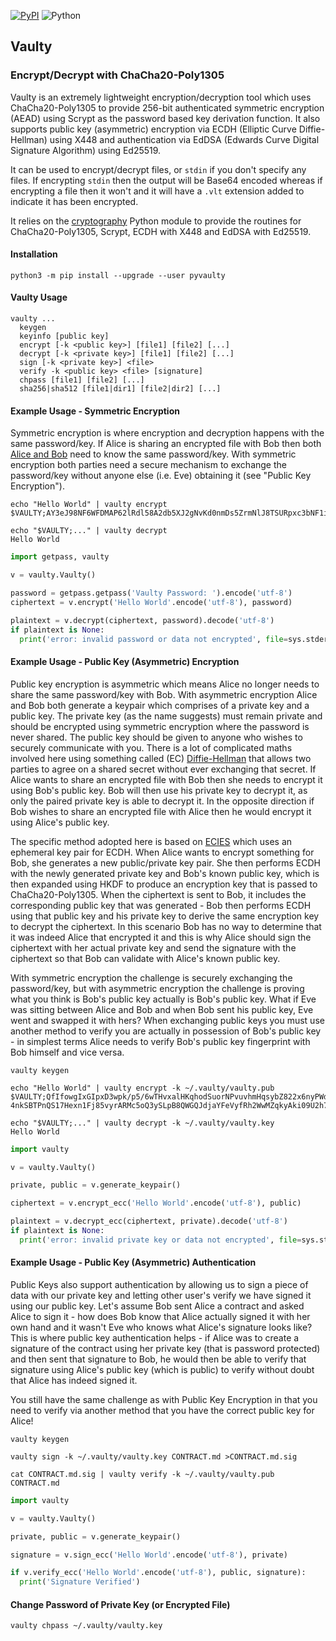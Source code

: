 [![PyPI](https://img.shields.io/pypi/v/pyvaulty.svg)](https://pypi.python.org/pypi/pyvaulty/)
![Python](https://img.shields.io/badge/python-≥&nbsp;3.7-brightgreen)

## Vaulty
### Encrypt/Decrypt with ChaCha20-Poly1305

Vaulty is an extremely lightweight encryption/decryption tool which uses ChaCha20-Poly1305 to provide 256-bit authenticated symmetric encryption (AEAD) using Scrypt as the password based key derivation function. It also supports public key (asymmetric) encryption via ECDH (Elliptic Curve Diffie-Hellman) using X448 and authentication via EdDSA (Edwards Curve Digital Signature Algorithm) using Ed25519.

It can be used to encrypt/decrypt files, or `stdin` if you don't specify any files. If encrypting `stdin` then the output will be Base64 encoded whereas if encrypting a file then it won't and it will have a `.vlt` extension added to indicate it has been encrypted.

It relies on the [cryptography](https://pypi.org/project/cryptography/) Python module to provide the routines for ChaCha20-Poly1305, Scrypt, ECDH with X448 and EdDSA with Ed25519.
 
#### Installation

```
python3 -m pip install --upgrade --user pyvaulty
```

#### Vaulty Usage

```
vaulty ...
  keygen
  keyinfo [public key]
  encrypt [-k <public key>] [file1] [file2] [...]
  decrypt [-k <private key>] [file1] [file2] [...]
  sign [-k <private key>] <file>
  verify -k <public key> <file> [signature]
  chpass [file1] [file2] [...]
  sha256|sha512 [file1|dir1] [file2|dir2] [...]
```

#### Example Usage - Symmetric Encryption

Symmetric encryption is where encryption and decryption happens with the same password/key. If Alice is sharing an encrypted file with Bob then both [Alice and Bob](https://en.wikipedia.org/wiki/Alice_and_Bob) need to know the same password/key. With symmetric encryption both parties need a secure mechanism to exchange the password/key without anyone else (i.e. Eve) obtaining it (see "Public Key Encryption").

```
echo "Hello World" | vaulty encrypt
$VAULTY;AY3eJ98NF6WFDMAP62lRdl58A2db5XJ2gNvKd0nmDs5ZrmNlJ8TSURpxc3bNF1iGw77dHA==

echo "$VAULTY;..." | vaulty decrypt
Hello World
```

```python
import getpass, vaulty

v = vaulty.Vaulty()

password = getpass.getpass('Vaulty Password: ').encode('utf-8')
ciphertext = v.encrypt('Hello World'.encode('utf-8'), password)

plaintext = v.decrypt(ciphertext, password).decode('utf-8')
if plaintext is None:
  print('error: invalid password or data not encrypted', file=sys.stderr)
```

#### Example Usage - Public Key (Asymmetric) Encryption

Public key encryption is asymmetric which means Alice no longer needs to share the same password/key with Bob. With asymmetric encryption Alice and Bob both generate a keypair which comprises of a private key and a public key. The private key (as the name suggests) must remain private and should be encrypted using symmetric encryption where the password is never shared. The public key should be given to anyone who wishes to securely communicate with you. There is a lot of complicated maths involved here using something called (EC) [Diffie-Hellman](https://en.wikipedia.org/wiki/Diffie%E2%80%93Hellman_key_exchange) that allows two parties to agree on a shared secret without ever exchanging that secret. If Alice wants to share an encrypted file with Bob then she needs to encrypt it using Bob's public key. Bob will then use his private key to decrypt it, as only the paired private key is able to decrypt it. In the opposite direction if Bob wishes to share an encrypted file with Alice then he would encrypt it using Alice's public key.

The specific method adopted here is based on [ECIES](https://en.wikipedia.org/wiki/Integrated_Encryption_Scheme) which uses an ephemeral key pair for ECDH. When Alice wants to encrypt something for Bob, she generates a new public/private key pair. She then performs ECDH with the newly generated private key and Bob's known public key, which is then expanded using HKDF to produce an encryption key that is passed to ChaCha20-Poly1305. When the ciphertext is sent to Bob, it includes the corresponding public key that was generated - Bob then performs ECDH using that public key and his private key to derive the same encryption key to decrypt the ciphertext. In this scenario Bob has no way to determine that it was indeed Alice that encrypted it and this is why Alice should sign the ciphertext with her actual private key and send the signature with the ciphertext so that Bob can validate with Alice's known public key.

With symmetric encryption the challenge is securely exchanging the password/key, but with asymmetric encryption the challenge is proving what you think is Bob's public key actually is Bob's public key. What if Eve was sitting between Alice and Bob and when Bob sent his public key, Eve went and swapped it with hers? When exchanging public keys you must use another method to verify you are actually in possession of Bob's public key - in simplest terms Alice needs to verify Bob's public key fingerprint with Bob himself and vice versa.

```
vaulty keygen

echo "Hello World" | vaulty encrypt -k ~/.vaulty/vaulty.pub
$VAULTY;QfIfowgIxGIpxD3wpk/p5/6wTHvxalHKqhodSuorNPvuvhmHqsybZ822x6nyPWdNsZnDVFKi
4nkSBTPnQS17Hexn1Fj85vyrARMc5oQ3ySLpB8QWGQJdjaYFeVyfRh2WwMZqkyAki09U2h7MMFBAbAc=

echo "$VAULTY;..." | vaulty decrypt -k ~/.vaulty/vaulty.key
Hello World
```

```python
import vaulty

v = vaulty.Vaulty()

private, public = v.generate_keypair()

ciphertext = v.encrypt_ecc('Hello World'.encode('utf-8'), public)

plaintext = v.decrypt_ecc(ciphertext, private).decode('utf-8')
if plaintext is None:
  print('error: invalid private key or data not encrypted', file=sys.stderr)
```

#### Example Usage - Public Key (Asymmetric) Authentication

Public Keys also support authentication by allowing us to sign a piece of data with our private key and letting other user's verify we have signed it using our public key. Let's assume Bob sent Alice a contract and asked Alice to sign it - how does Bob know that Alice actually signed it with her own hand and it wasn't Eve who knows what Alice's signature looks like? This is where public key authentication helps - if Alice was to create a signature of the contract using her private key (that is password protected) and then sent that signature to Bob, he would then be able to verify that signature using Alice's public key (which is public) to verify without doubt that Alice has indeed signed it.

You still have the same challenge as with Public Key Encryption in that you need to verify via another method that you have the correct public key for Alice!

```
vaulty keygen

vaulty sign -k ~/.vaulty/vaulty.key CONTRACT.md >CONTRACT.md.sig

cat CONTRACT.md.sig | vaulty verify -k ~/.vaulty/vaulty.pub CONTRACT.md 
```

```python
import vaulty

v = vaulty.Vaulty()

private, public = v.generate_keypair()

signature = v.sign_ecc('Hello World'.encode('utf-8'), private)

if v.verify_ecc('Hello World'.encode('utf-8'), public, signature):
  print('Signature Verified')
```

#### Change Password of Private Key (or Encrypted File)

```
vaulty chpass ~/.vaulty/vaulty.key
```

